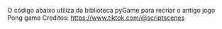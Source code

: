 O código abaixo utiliza da biblioteca pyGame para recriar o antigo jogo Pong game 
Creditos: https://www.tiktok.com/@scriptscenes
